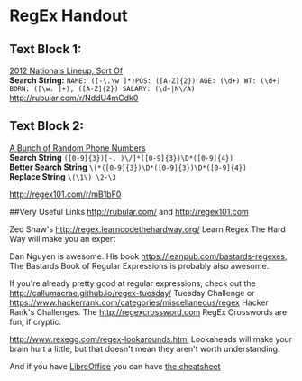 # RegEx Handout

## Text Block 1:
[2012 Nationals Lineup, Sort Of](https://gitorious.org/talks-and-teaching/talks/raw/a64f5d1e465fa1e35d418a7f76da74278682ea32:NICAR2014/regex/sample%20files/Sample%20Text%202012%20Nationals.txt)  
**Search String:**
`NAME: ([-\.\w ]*)POS: ([A-Z]{2}) AGE: (\d+) WT: (\d+) BORN: ([\w. ]+), ([A-Z]{2}) SALARY: (\d+|N\/A)`  
<http://rubular.com/r/NddU4mCdk0>

## Text Block 2:
[A Bunch of Random Phone Numbers](https://gitorious.org/talks-and-teaching/talks/raw/a64f5d1e465fa1e35d418a7f76da74278682ea32:NICAR2014/regex/sample%20files/Sample%20Text%20Phone%20Numbers.txt)  
**Search String**
`([0-9]{3})[-. )\/]*([0-9]{3})\D*([0-9]{4})`  
**Better Search String**
`\(*([0-9]{3})\D*([0-9]{3})\D*([0-9]{4})`  
**Replace String**
`\(\1\) \2-\3`  

<http://regex101.com/r/mB1bF0>

##Very Useful Links
<http://rubular.com/> and <http://regex101.com>

Zed Shaw's <http://regex.learncodethehardway.org/> Learn Regex The Hard Way will make you an expert  

Dan Nguyen is awesome. His book <https://leanpub.com/bastards-regexes>, The Bastards Book of Regular Expressions is probably also awesome.  

If you're already pretty good at regular expressions, check out the <http://callumacrae.github.io/regex-tuesday/> Tuesday Challenge or <https://www.hackerrank.com/categories/miscellaneous/regex> Hacker Rank's Challenges. The <http://regexcrossword.com> RegEx Crosswords are fun, if cryptic.  

<http://www.rexegg.com/regex-lookarounds.html> Lookaheads will make your brain hurt a little, but that doesn't mean they aren't worth understanding. 

And if you have [LibreOffice](https://www.libreoffice.org/) you can have [the cheatsheet](https://gitorious.org/talks-and-teaching/talks/source/91e3e4a6b9e15b54b1183c27dd7a74b0813b636e:HacksHackers2014/napkin.odt)

